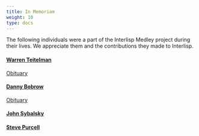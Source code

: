```yaml
---
title: In Memoriam
weight: 10
type: docs
---
```

The following individuals were a part of the Interlisp Medley project during their lives. We appreciate them and the contributions they made to Interlisp.


#### [Warren Teitelman](https://en.wikipedia.org/wiki/Warren_Teitelman)

[Obituary](http://warrenteitelman.com)

#### [Danny Bobrow](https://en.wikipedia.org/wiki/Daniel_G._Bobrow)

[Obituary](https://www.paloaltoonline.com/obituaries/memorials/daniel-danny-g-bobrow-phd?o=4957)

#### [John Sybalsky](http://www.sybalsky.net)

#### [Steve Purcell](https://www.paloaltoonline.com/obituaries/memorials/steve-purcell?o=5822)
